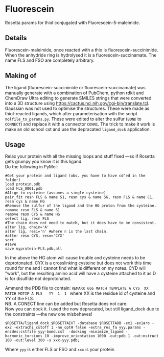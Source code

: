 # Fluorescein
Rosetta params for thiol conjugated with Fluorescein-5-maleimide.

## Details
Fluorescein-maleimide, once reacted with a thio is fluorescein-succinimide. When the anhydride ring is hydrolysed it is a fluorescein-succinamate. The name FLS and FSO are completely arbitrary.

## Making of
The ligand (fluorescein-succinimide or fluorescein-succinamate) was manually generate with a combination of PubChem, python rdkit and ChemDraw Ultra editing to generate SMILES strings that were converted into a 3D structure using https://cactus.nci.nih.gov/cgi-bin/translate.tcl. Gaussian was not used to optimise the structures.
These were made as thiol-reacted ligands, which after parameterisation with the script `molfile_to_params.py`.
These were edited to alter the sulfur (`BOND` to `CONNECT`) and replace it with a connector `CONN1`.
The trick to make it work is make an old school cst and use the depracated `ligand_dock` application.

## Usage
Relax your protein with all the missing loops and stuff fixed —so if Rosetta gets grumpy you know it is this ligand.    
Do the following in PyMol:     

	#Get your protein and ligand (obs. you have to have cd'ed in the folder)
	load protein.pdb
	load FLS_0001.pdb
	#Align to cysteine (assumes a single cysteine)
	pair_fit resn FLS & name S1, resn cys & name SG, resn FLS & name C1, resn cys & name HG
	#Remove the sulfur of the ligand and the HG proton from the cysteine.
	remove resn FLS & name S1
	remove resn CYS & name HG
	select lig, resn FLS
	#The chain does not need to match, but it does have to be consistent.
	alter lig, chain='A'
	alter lig, resi='n' #where n is the last chain.
	#alter resn CYS, resn='CYX'
	sort
	#save
	save myprotein-FLS.pdb,all

In the above the HG atom will cause trouble and cysteine needs to be deprotonated. CYX is a crosslinking cysteine but does not work this time round for me and I cannot find what is different on my notes. CYD will "work", but the resulting amino acid will have a cysteine attached to it as D is for disulfide not deprotonated.

Ammend the PDB file to contain: `REMARK 666 MATCH TEMPLATE A CYS  XX MATCH MOTIF A FLS   YY  1  1 `
where XX is the residue id of cysteine and YY of the FLS.     
NB. A CONECT line can be added but Rosetta does not care.     
Now you can dock it. I used the now depracated, but still ligand_dock due to the constraints —the new one misbehaves!  

	$ROSETTA/ligand_dock.$ROSETTAEXT -database $ROSETTADB -ex1 -ex1aro -ex2 -extrachi_cutoff 1 -no_optH false -extra_res_fa yyy.params -enzdes:cstfile yyy-bond.cst  -docking -minimize_ligand -harmonic_torsions 10 -improve_orientation 1000 -out:pdb 1 -out:nstruct 100 -out:level 300 -s xxx-yyy.pdb;

Where `yyy` is either FLS or FSO and `xxx` is your protein.
	
	


